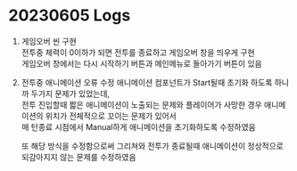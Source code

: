 # 20230605 Logs
1. 게임오버 씬 구현  
   전투중 체력이 0이하가 되면 전투를 종료하고 게임오버 창을 띄우게 구현  
   게임오버 창에서는 다시 시작하기 버튼과 메인메뉴로 돌아가기 버튼이 있음  

2. 전투중 애니메이션 오류 수정
   애니메이션 컴포넌트가 Start될때 초기화 하도록 하니까 두가지 문제가 있었는데,  
   전투 진입할때 짧은 애니메이션이 노출되는 문제와 플레이어가 사망한 경우 애니메이션의 위치가 전체적으로 꼬이는 문제가 있어서  
   매 턴종료 시점에서 Manual하게 애니메이션을 초기화하도록 수정하였음  

   또 해당 방식을 수정함으로써 그리쳐와 전투가 종료될때 애니메이션이 정상적으로 되감아지지 않는 문제를 수정하였음